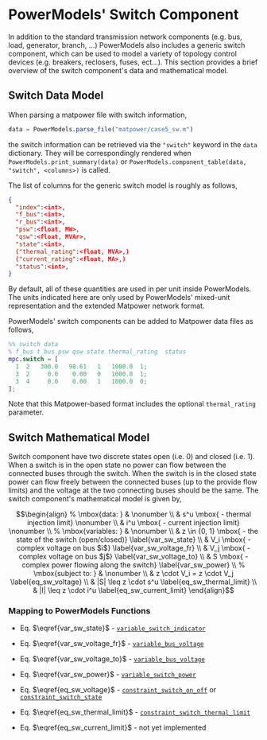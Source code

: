# PowerModels' Switch Component

In addition to the standard transmission network components (e.g. bus, load, generator, branch, ...) PowerModels also includes a generic switch component, which can be used to model a variety of topology control devices (e.g. breakers, reclosers, fuses, ect...).  This section provides a brief overview of the switch component's data and mathematical model.


## Switch Data Model

When parsing a matpower file with switch information, 
```julia
data = PowerModels.parse_file("matpower/case5_sw.m")
```
the switch information can be retrieved via the `"switch"` keyword in the `data` dictionary. They will be correspondingly rendered when `PowerModels.print_summary(data)` or `PowerModels.component_table(data, "switch", <columns>)` is called.

The list of columns for the generic switch model is roughly as follows,
```json
{
  "index":<int>,
  "f_bus":<int>,
  "r_bus":<int>,
  "psw":<float, MW>,
  "qsw":<float, MVAr>,
  "state":<int>,
  ("thermal_rating":<float, MVA>,)
  ("current_rating":<float, MA>,)
  "status":<int>,
}
```
By default, all of these quantities are used in per unit inside PowerModels.  The units indicated here are only used by PowerModels' mixed-unit representation and the extended Matpower network format.

PowerModels' switch components can be added to Matpower data files as follows,
```matlab
%% switch data
% f_bus t_bus psw qsw state thermal_rating  status
mpc.switch = [
  1  2   300.0   98.61   1   1000.0  1;
  3  2     0.0    0.00   0   1000.0  1;
  3  4     0.0    0.00   1   1000.0  0;
];
```
Note that this Matpower-based format includes the optional `thermal_rating` parameter.


## Switch Mathematical Model

Switch component have two discrete states open (i.e. 0) and closed (i.e. 1).  When a switch is in the open state no power can flow between the connected buses through the switch.  When the switch is in the closed state power can flow freely between the connected buses (up to the provide flow limits) and the voltage at the two connecting buses should be the same.  The switch component's mathematical model is given by,

```math
\begin{align}
%
\mbox{data: } & \nonumber \\
& s^u \mbox{ - thermal injection limit} \nonumber \\
& i^u \mbox{ - current injection limit} \nonumber \\
%
\mbox{variables: } & \nonumber \\
& z \in {0, 1} \mbox{ - the state of the switch (open/closed)} \label{var_sw_state} \\
& V_i \mbox{ - complex voltage on bus $i$} \label{var_sw_voltage_fr} \\
& V_j \mbox{ - complex voltage on bus $j$} \label{var_sw_voltage_to} \\
& S \mbox{ - complex power flowing along the switch} \label{var_sw_power} \\
%
\mbox{subject to: } & \nonumber \\
& z \cdot V_i = z \cdot V_j \label{eq_sw_voltage} \\
& |S| \leq z \cdot s^u \label{eq_sw_thermal_limit} \\
& |I| \leq z \cdot i^u \label{eq_sw_current_limit}
\end{align}
```


### Mapping to PowerModels Functions
- Eq. $\eqref{var_sw_state}$ - [`variable_switch_indicator`](@ref)
- Eq. $\eqref{var_sw_voltage_fr}$ - [`variable_bus_voltage`](@ref)
- Eq. $\eqref{var_sw_voltage_to}$ - [`variable_bus_voltage`](@ref)
- Eq. $\eqref{var_sw_power}$ - [`variable_switch_power`](@ref)

- Eq. $\eqref{eq_sw_voltage}$ - [`constraint_switch_on_off`](@ref) or [`constraint_switch_state`](@ref)
- Eq. $\eqref{eq_sw_thermal_limit}$ - [`constraint_switch_thermal_limit`](@ref)
- Eq. $\eqref{eq_sw_current_limit}$ - not yet implemented

